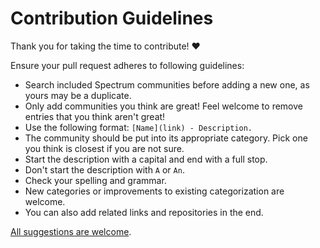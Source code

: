 # Contribution Guidelines

Thank you for taking the time to contribute! ♥️

Ensure your pull request adheres to following guidelines:

- Search included Spectrum communities before adding a new one, as yours may be a duplicate.
- Only add communities you think are great! Feel welcome to remove entries that you think aren't great!
- Use the following format: `[Name](link) - Description.`
- The community should be put into its appropriate category. Pick one you think is closest if you are not sure.
- Start the description with a capital and end with a full stop.
- Don't start the description with `A` or `An`.
- Check your spelling and grammar.
- New categories or improvements to existing categorization are welcome.
- You can also add related links and repositories in the end.

[All suggestions are welcome](../../edit/master/readme.md).
